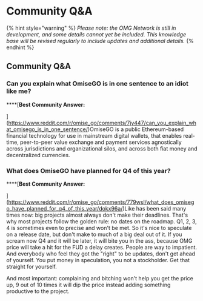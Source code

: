 # Community Q&A

{% hint style="warning" %}
_Please note: the OMG Network is still in development, and some details cannot yet be included. This knowledge base will be revised regularly to include updates and additional details._
{% endhint %}

## Community Q&A

### Can you explain what OmiseGO is in one sentence to an idiot like me?

\*\*\*\*[**Best Community Answer:**  
  
](https://www.reddit.com/r/omise_go/comments/7jy447/can_you_explain_what_omisego_is_in_one_sentence/)OmiseGO is a public Ethereum-based financial technology for use in mainstream digital wallets, that enables real-time, peer-to-peer value exchange and payment services agnostically across jurisdictions and organizational silos, and across both fiat money and decentralized currencies.

### What does OmiseGO have planned for Q4 of this year?

\*\*\*\*[**Best Community Answer:**  
  
](https://www.reddit.com/r/omise_go/comments/779wsl/what_does_omisego_have_planned_for_q4_of_this_year/dokx96a/​)Like has been said many times now: big projects almost always don't make their deadlines. That's why most projects follow the golden rule: no dates on the roadmap. Q1, 2, 3, 4 is sometimes even to precise and won't be met. So it's nice to speculate on a release date, but don't make to much of a big deal out of it. If you scream now Q4 and it will be later, it will bite you in the ass, because OMG price will take a hit for the FUD a delay creates. People are way to impatient. And everybody who feel they got the "right" to be updates, don't get ahead of yourself. You put money in speculation, you not a stockholder. Get that straight for yourself.

And most important: complaining and bitching won't help you get the price up, 9 out of 10 times it will dip the price instead adding something productive to the project.

